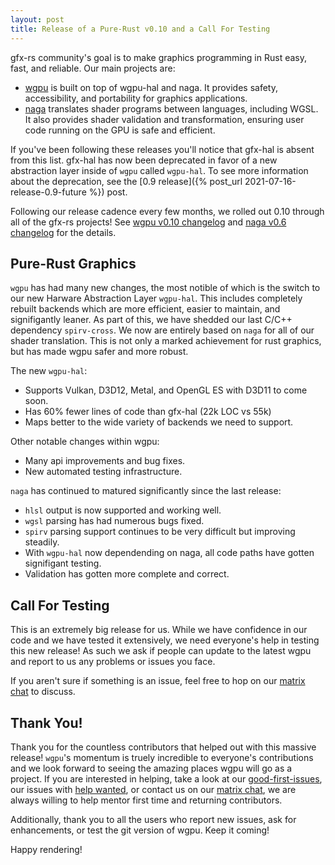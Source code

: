 ```yaml
---
layout: post
title: Release of a Pure-Rust v0.10 and a Call For Testing
---
```


gfx-rs community's goal is to make graphics programming in Rust easy, fast, and reliable. Our main projects are:

  - [wgpu](https://github.com/gfx-rs/wgpu) is built on top of wgpu-hal and naga. It provides safety, accessibility, and portability for graphics applications.
  - [naga](https://github.com/gfx-rs/naga) translates shader programs between languages, including WGSL. It also provides shader validation and transformation, ensuring user code running on the GPU is safe and efficient.

If you've been following these releases you'll notice that gfx-hal is absent from this list. gfx-hal has now been deprecated in favor of a new abstraction layer inside of `wgpu` called `wgpu-hal`. To see more information about the deprecation, see the [0.9 release]({% post_url 2021-07-16-release-0.9-future %}) post.

Following our release cadence every few months, we rolled out 0.10 through all of the gfx-rs projects! See [wgpu v0.10 changelog](https://github.com/gfx-rs/wgpu/blob/master/CHANGELOG.md#v010-2021-08-18) and [naga v0.6 changelog](https://github.com/gfx-rs/naga/blob/master/CHANGELOG.md#v06-2021-08-18) for the details.

## Pure-Rust Graphics

`wgpu` has had many new changes, the most notible of which is the switch to our new Harware Abstraction Layer `wgpu-hal`. This includes completely rebuilt backends which are more efficient, easier to maintain, and signifigantly leaner. As part of this, we have shedded our last C/C++ dependency `spirv-cross`. We now are entirely based on `naga` for all of our shader translation. This is not only a marked achievement for rust graphics, but has made wgpu safer and more robust.

The new `wgpu-hal`:
 - Supports Vulkan, D3D12, Metal, and OpenGL ES with D3D11 to come soon.
 - Has 60% fewer lines of code than gfx-hal (22k LOC vs 55k)
 - Maps better to the wide variety of backends we need to support.

Other notable changes within wgpu:
 - Many api improvements and bug fixes.
 - New automated testing infrastructure.

`naga` has continued to matured significantly since the last release:
 - `hlsl` output is now supported and working well.
 - `wgsl` parsing has had numerous bugs fixed.
 - `spirv` parsing support continues to be very difficult but improving steadily.
 - With `wgpu-hal` now dependending on naga, all code paths have gotten signifigant testing.
 - Validation has gotten more complete and correct.

## Call For Testing

This is an extremely big release for us. While we have confidence in our code and we have tested it extensively, we need everyone's help in testing this new release! As such we ask if people can update to the latest wgpu and report to us any problems or issues you face.

If you aren't sure if something is an issue, feel free to hop on our [matrix chat](https://matrix.to/#/#wgpu:matrix.org) to discuss.

## Thank You!

Thank you for the countless contributors that helped out with this massive release! `wgpu`'s momentum is truely incredible to everyone's contributions and we look forward to seeing the amazing places wgpu will go as a project. If you are interested in helping, take a look at our [good-first-issues](https://github.com/gfx-rs/wgpu/issues?q=is%3Aissue+is%3Aopen+sort%3Aupdated-desc+label%3A%22good+first+issue%22), our issues with [help wanted](https://github.com/gfx-rs/wgpu/issues?q=is%3Aissue+is%3Aopen+sort%3Aupdated-desc+label%3A%22help+wanted%22), or contact us on our [matrix chat](https://matrix.to/#/#wgpu:matrix.org), we are always willing to help mentor first time and returning contributors.

Additionally, thank you to all the users who report new issues, ask for enhancements, or test the git version of wgpu. Keep it coming!

Happy rendering!
